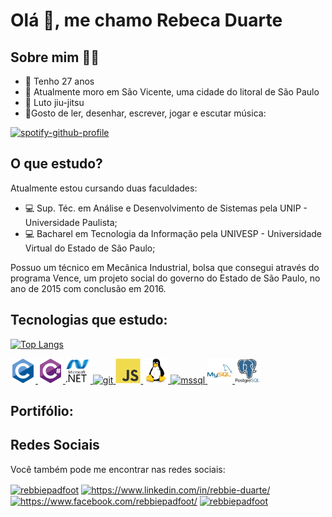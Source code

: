 <h1 align="left">Olá 👋, me chamo Rebeca Duarte</h1>


## Sobre mim 👨‍💻
* 📆 Tenho 27 anos
* 📍 Atualmente moro em São Vicente, uma cidade do litoral de São Paulo
* 🥋 Luto jiu-jitsu 
* 📜Gosto de ler, desenhar, escrever, jogar e escutar música:

<!-- SPOTIFY-->
[![spotify-github-profile](https://spotify-github-profile.kittinanx.com/api/view?uid=rebbiepadfoot&cover_image=true&theme=natemoo-re&show_offline=false&background_color=121212&interchange=false&bar_color=53b14f&bar_color_cover=false)](https://github.com/kittinan/spotify-github-profile)



## O que estudo?

Atualmente estou cursando duas faculdades:
* 💻 Sup. Téc. em Análise e Desenvolvimento de Sistemas pela UNIP - Universidade Paulista; 
* 💻 Bacharel em Tecnologia da Informação pela UNIVESP - Universidade Virtual do Estado de São Paulo;

Possuo um técnico em Mecânica Industrial, bolsa que consegui através do programa Vence, um projeto social do governo do Estado de São Paulo, no ano de 2015 com conclusão em 2016.

## Tecnologias que estudo:

<!-- GITHUB STATS -->
[![Top Langs](https://github-readme-stats.vercel.app/api/top-langs/?username=rebbieduarte&layout=compact)](https://github.com/rebbieduarte/github-readme-stats)

<!-- TECNOLOGIAS -->
<p align="left"> <a href="https://www.cprogramming.com/" target="_blank" rel="noreferrer"> <img src="https://raw.githubusercontent.com/devicons/devicon/master/icons/c/c-original.svg" alt="c" width="40" height="40"/> </a> <a href="https://www.w3schools.com/cs/" target="_blank" rel="noreferrer"> <img src="https://raw.githubusercontent.com/devicons/devicon/master/icons/csharp/csharp-original.svg" alt="csharp" width="40" height="40"/> </a> <a href="https://dotnet.microsoft.com/" target="_blank" rel="noreferrer"> <img src="https://raw.githubusercontent.com/devicons/devicon/master/icons/dot-net/dot-net-original-wordmark.svg" alt="dotnet" width="40" height="40"/> </a> <a href="https://git-scm.com/" target="_blank" rel="noreferrer"> <img src="https://www.vectorlogo.zone/logos/git-scm/git-scm-icon.svg" alt="git" width="40" height="40"/> </a> <a href="https://developer.mozilla.org/en-US/docs/Web/JavaScript" target="_blank" rel="noreferrer"> <img src="https://raw.githubusercontent.com/devicons/devicon/master/icons/javascript/javascript-original.svg" alt="javascript" width="40" height="40"/> </a> <a href="https://www.linux.org/" target="_blank" rel="noreferrer"> <img src="https://raw.githubusercontent.com/devicons/devicon/master/icons/linux/linux-original.svg" alt="linux" width="40" height="40"/> </a> <a href="https://www.microsoft.com/en-us/sql-server" target="_blank" rel="noreferrer"> <img src="https://www.svgrepo.com/show/303229/microsoft-sql-server-logo.svg" alt="mssql" width="40" height="40"/> </a> <a href="https://www.mysql.com/" target="_blank" rel="noreferrer"> <img src="https://raw.githubusercontent.com/devicons/devicon/master/icons/mysql/mysql-original-wordmark.svg" alt="mysql" width="40" height="40"/> </a> <a href="https://www.postgresql.org" target="_blank" rel="noreferrer"> <img src="https://raw.githubusercontent.com/devicons/devicon/master/icons/postgresql/postgresql-original-wordmark.svg" alt="postgresql" width="40" height="40"/> </a> </p>


## Portifólio:


## Redes Sociais

Você também pode me encontrar nas redes sociais:


<!-- REDES SOCIAIS -->
<p align="left">
<a href="https://twitter.com/rebbiepadfoot" target="blank"><img align="center" src="https://raw.githubusercontent.com/rahuldkjain/github-profile-readme-generator/master/src/images/icons/Social/twitter.svg" alt="rebbiepadfoot" height="30" width="40" /></a>
<a href="https://linkedin.com/in/https://www.linkedin.com/in/rebbie-duarte/" target="blank"><img align="center" src="https://raw.githubusercontent.com/rahuldkjain/github-profile-readme-generator/master/src/images/icons/Social/linked-in-alt.svg" alt="https://www.linkedin.com/in/rebbie-duarte/" height="30" width="40" /></a>
<a href="https://fb.com/https://www.facebook.com/rebbiepadfoot/" target="blank"><img align="center" src="https://raw.githubusercontent.com/rahuldkjain/github-profile-readme-generator/master/src/images/icons/Social/facebook.svg" alt="https://www.facebook.com/rebbiepadfoot/" height="30" width="40" /></a>
<a href="https://instagram.com/rebbiepadfoot" target="blank"><img align="center" src="https://raw.githubusercontent.com/rahuldkjain/github-profile-readme-generator/master/src/images/icons/Social/instagram.svg" alt="rebbiepadfoot" height="30" width="40" /></a>
</p>